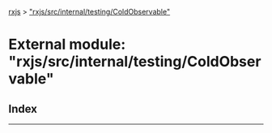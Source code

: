 [rxjs](../README.md) > ["rxjs/src/internal/testing/ColdObservable"](../modules/_rxjs_src_internal_testing_coldobservable_.md)

# External module: "rxjs/src/internal/testing/ColdObservable"

## Index

---

